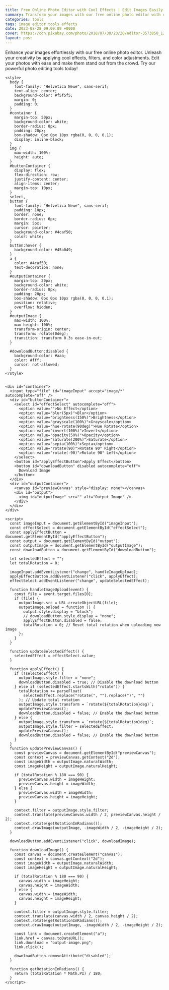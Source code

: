 ```yaml
---
title: Free Online Photo Editor with Cool Effects | Edit Images Easily
summary: Transform your images with our free online photo editor with cool effects. Add filters, adjust colors, and apply creative enhancements. Edit your photos easily and make them stand out.
categories: tools
tags: image editor tools effects
date: 2023-08-28 09:09:09 +0000
cover: https://cdn.pixabay.com/photo/2018/07/30/23/20/editor-3573850_1280.jpg
layout: post
---
```


Enhance your images effortlessly with our free online photo editor. Unleash your creativity by applying cool effects, filters, and color adjustments. Edit your photos with ease and make them stand out from the crowd. Try our powerful photo editing tools today!

    <style>
      body {
        font-family: "Helvetica Neue", sans-serif;
        text-align: center;
        background-color: #f5f5f5;
        margin: 0;
        padding: 0;
      }
      #container {
        margin-top: 50px;
        background-color: white;
        border-radius: 8px;
        padding: 20px;
        box-shadow: 0px 0px 10px rgba(0, 0, 0, 0.1);
        display: inline-block;
      }
      img {
        max-width: 100%;
        height: auto;
      }
      #buttonContainer {
        display: flex;
        flex-direction: row;
        justify-content: center;
        align-items: center;
        margin-top: 10px;
      }
      select,
      button {
        font-family: "Helvetica Neue", sans-serif;
        padding: 10px;
        border: none;
        border-radius: 6px;
        margin: 5px;
        cursor: pointer;
        background-color: #4caf50;
        color: white;
      }
      button:hover {
        background-color: #45a049;
      }
      a {
        color: #4caf50;
        text-decoration: none;
      }
      #outputContainer {
        margin-top: 20px;
        background-color: white;
        border-radius: 8px;
        padding: 20px;
        box-shadow: 0px 0px 10px rgba(0, 0, 0, 0.1);
        position: relative;
        overflow: hidden;
      }
      #outputImage {
        max-width: 100%;
        max-height: 100%;
        transform-origin: center;
        transform: rotate(0deg);
        transition: transform 0.3s ease-in-out;
      }

      #downloadButton:disabled {
        background-color: #aaa;
        color: #fff;
        cursor: not-allowed;
      }
    </style>


    <div id="container">
      <input type="file" id="imageInput" accept="image/*" autocomplete="off" />
      <div id="buttonContainer">
        <select id="effectSelect" autocomplete="off">
          <option value="">No Effect</option>
          <option value="blur(5px)">Blur</option>
          <option value="brightness(150%)">Brightness</option>
          <option value="grayscale(100%)">Grayscale</option>
          <option value="hue-rotate(90deg)">Hue Rotate</option>
          <option value="invert(100%)">Invert</option>
          <option value="opacity(50%)">Opacity</option>
          <option value="saturate(200%)">Saturate</option>
          <option value="sepia(100%)">Sepia</option>
          <option value="rotate(90)">Rotate 90° Right</option>
          <option value="rotate(-90)">Rotate 90° Left</option>
        </select>
        <button id="applyEffectButton">Apply Effect</button>
        <button id="downloadButton" disabled autocomplete="off">
          Download Image
        </button>
      </div>
      <div id="outputContainer">
        <canvas id="previewCanvas" style="display: none"></canvas>
        <div id="output">
          <img id="outputImage" src="" alt="Output Image" />
        </div>
      </div>
    </div>

    <script>
      const imageInput = document.getElementById("imageInput");
      const effectSelect = document.getElementById("effectSelect");
      const applyEffectButton = document.getElementById("applyEffectButton");
      const output = document.getElementById("output");
      const outputImage = document.getElementById("outputImage");
      const downloadButton = document.getElementById("downloadButton");

      let selectedEffect = "";
      let totalRotation = 0;

      imageInput.addEventListener("change", handleImageUpload);
      applyEffectButton.addEventListener("click", applyEffect);
      effectSelect.addEventListener("change", updateSelectedEffect);

      function handleImageUpload(event) {
        const file = event.target.files[0];
        if (file) {
          outputImage.src = URL.createObjectURL(file);
          outputImage.onload = function () {
            output.style.display = "block";
            // downloadButton.style.display = "none";
            applyEffectButton.disabled = false;
            totalRotation = 0; // Reset total rotation when uploading new image
          };
        }
      }

      function updateSelectedEffect() {
        selectedEffect = effectSelect.value;
      }

      function applyEffect() {
        if (!selectedEffect) {
          outputImage.style.filter = "none";
          downloadButton.disabled = true; // Disable the download button
        } else if (selectedEffect.startsWith("rotate")) {
          totalRotation += parseFloat(
            selectedEffect.replace("rotate(", "").replace(")", "")
          ); // Update total rotation
          outputImage.style.transform = `rotate(${totalRotation}deg)`;
          updatePreviewCanvas();
          downloadButton.disabled = false; // Enable the download button
        } else {
          outputImage.style.transform = `rotate(${totalRotation}deg)`;
          outputImage.style.filter = selectedEffect;
          updatePreviewCanvas();
          downloadButton.disabled = false; // Enable the download button
        }
      }
      function updatePreviewCanvas() {
        const previewCanvas = document.getElementById("previewCanvas");
        const context = previewCanvas.getContext("2d");
        const imageWidth = outputImage.naturalWidth;
        const imageHeight = outputImage.naturalHeight;

        if (totalRotation % 180 === 90) {
          previewCanvas.width = imageHeight;
          previewCanvas.height = imageWidth;
        } else {
          previewCanvas.width = imageWidth;
          previewCanvas.height = imageHeight;
        }

        context.filter = outputImage.style.filter;
        context.translate(previewCanvas.width / 2, previewCanvas.height / 2);
        context.rotate(getRotationInRadians());
        context.drawImage(outputImage, -imageWidth / 2, -imageHeight / 2);
      }

      downloadButton.addEventListener("click", downloadImage);

      function downloadImage() {
        const canvas = document.createElement("canvas");
        const context = canvas.getContext("2d");
        const imageWidth = outputImage.naturalWidth;
        const imageHeight = outputImage.naturalHeight;

        if (totalRotation % 180 === 90) {
          canvas.width = imageHeight;
          canvas.height = imageWidth;
        } else {
          canvas.width = imageWidth;
          canvas.height = imageHeight;
        }

        context.filter = outputImage.style.filter;
        context.translate(canvas.width / 2, canvas.height / 2);
        context.rotate(getRotationInRadians());
        context.drawImage(outputImage, -imageWidth / 2, -imageHeight / 2);

        const link = document.createElement("a");
        link.href = canvas.toDataURL();
        link.download = "output-image.png";
        link.click();

        downloadButton.removeAttribute("disabled");
      }

      function getRotationInRadians() {
        return (totalRotation * Math.PI) / 180;
      }
    </script>
